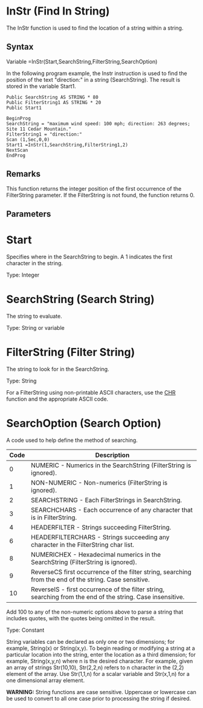 # InStr (Find In String)

The InStr function is used to find the location of a string within a string.

## Syntax

Variable =InStr(Start,SearchString,FilterString,SearchOption)

In the following program example, the Instr instruction is used to find the position of the text "direction:" in a string (SearchString). The result is stored in the variable Start1.

```
Public SearchString AS STRING * 80
Public FilterString1 AS STRING * 20
Public Start1

BeginProg
SearchString = "maximum wind speed: 100 mph; direction: 263 degrees; Site 11 Cedar Mountain."
FilterString1 = "direction:"
Scan (1,Sec,0,0)
Start1 =InStr(1,SearchString,FilterString1,2)
NextScan
EndProg
```

## Remarks

This function returns the integer position of the first occurrence of the FilterString parameter. If the FilterString is not found, the function returns 0.

## Parameters

# Start

Specifies where in the SearchString to begin. A 1 indicates the first character in the string.

Type: Integer

# SearchString (Search String)

The string to evaluate.

Type: String or variable

# FilterString (Filter String)

The string to look for in the SearchString.

Type: String

For a FilterString using non-printable ASCII characters, use the [CHR](chr.md) function and the appropriate ASCII code.

# SearchOption (Search Option)

A code used to help define the method of searching.

| Code | Description                                                                                                |
| ---- | ---------------------------------------------------------------------------------------------------------- |
| 0    | NUMERIC - Numerics in the SearchString (FilterString is ignored).                                          |
| 1    | NON-NUMERIC - Non-numerics (FilterString is ignored).                                                      |
| 2    | SEARCHSTRING - Each FilterStrings in SearchString.                                                         |
| 3    | SEARCHCHARS - Each occurrence of any character that is in FilterString.                                    |
| 4    | HEADERFILTER - Strings succeeding FilterString.                                                            |
| 6    | HEADERFILTERCHARS - Strings succeeding any character in the FilterString char list.                        |
| 8    | NUMERICHEX - Hexadecimal numerics in the SearchString (FilterString is ignored).                           |
| 9    | ReverseCS first occurrence of the filter string, searching from the end of the string. Case sensitive.     |
| 10   | ReverseIS - first occurrence of the filter string, searching from the end of the string. Case insensitive. |

Add 100 to any of the non-numeric options above to parse a string that includes quotes, with the quotes being omitted in the result.

Type: Constant

String variables can be declared as only one or two dimensions; for example, String(x) or String(x,y). To begin reading or modifying a string at a particular location into the string, enter the location as a third dimension; for example, String(x,y,n) where n is the desired character. For example, given an array of strings Str(10,10), Str(2,2,n) refers to n character in the (2,2) element of the array. Use Str(1,1,n) for a scalar variable and Str(x,1,n) for a one dimensional array element.

**WARNING:** String functions are case sensitive. Uppercase or lowercase can be used to convert to all one case prior to processing the string if desired.
